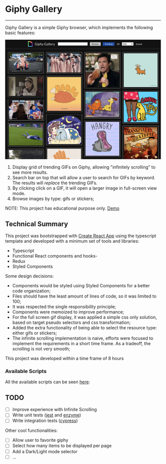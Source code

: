 # Giphy Gallery

---

Giphy Gallery is a simple Giphy browser, which implements the following basic features:

![alt text](./screenshot.png "Giphy Gallery")


1. Display grid of trending GIFs on Giphy, allowing "infinitely scrolling" to see more results.
2. Search bar on top that will allow a user to search for GIFs by keyword. The results will *replace* the trending GIFs.
3. By clicking click on a GIF, it will open a larger image in full-screen view mode.
4. Browse images by type: gifs or stickers;

NOTE: This project has educational purpose only. [Demo](https://giphygallery.netlify.app/)

## Technical Summary

This project was bootstrapped with [Create React App](https://github.com/facebook/create-react-app) using the typescript template and developed with a minimum set of tools and libraries:

- Typescript
- Functional React components and hooks-
- Redux
- Styled Components

Some design decisions:

- Components would be styled using Styled Components for a better code organization;
- Files should have the least amount of lines of code, so it was limited to 100;
- It was respected the single responsibility principle;
- Components were memoized to improve performance;
- For the full screen gif display, it was applied a simple css only solution, based on target pseudo selectors and css transformation;
- Added the extra functionality of being able to select the resource type: either gifs or stickers;
- The infinite scrolling implementation is naive, efforts were focused to implement the requirements in a short time frame. As a tradeoff, the scrolling is not very smooth;

This project was developed within a time frame of 8 hours

### Available Scripts

All the available scripts can be seen [here](./SCRIPTS.md):

## TODO

- [ ] Improve experience with Infinite Scrolling
- [ ] Write unit tests ([jest](https://jestjs.io/) and [enzyme](https://enzymejs.github.io/))
- [ ] Write integration tests ([cypress](https://www.cypress.io/))

Other cool functionalities:

- [ ] Allow user to favorite giphy
- [ ] Select how many items to be displayed per page
- [ ] Add a Dark/Light mode selector
- [ ] ...
